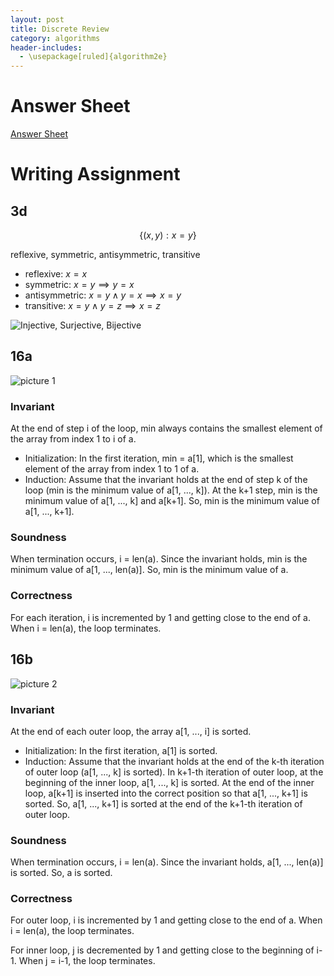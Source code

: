 ```yaml
---
layout: post
title: Discrete Review
category: algorithms
header-includes:
  - \usepackage[ruled]{algorithm2e}
---
```


# Answer Sheet

[Answer Sheet](/Blog/documents/Assignment1_solution.pdf)

# Writing Assignment

## 3d

$$
\{ (x, y): x = y \}
$$

reflexive, symmetric, antisymmetric, transitive

- reflexive: $x = x$
- symmetric: $x = y \implies y = x$
- antisymmetric: $x = y \land y = x \implies x = y$
- transitive: $x = y \land y = z \implies x = z$

![Injective, Surjective, Bijective](https://homework.study.com/cimages/multimages/16/jections702083845367077364.png)

## 16a

![picture 1](/Blog/images/2022-09-19-22-35-53-16a.png)

### Invariant

At the end of step i of the loop, min always contains the smallest element of the array from index 1 to i of a.

- Initialization: In the first iteration, min = a[1], which is the smallest element of the array from index 1 to 1 of a.
- Induction: Assume that the invariant holds at the end of step k of the loop (min is the minimum value of a[1, ..., k]). At the k+1 step, min is the minimum value of a[1, ..., k] and a[k+1]. So, min is the minimum value of a[1, ..., k+1].

### Soundness

When termination occurs, i = len(a). Since the invariant holds, min is the minimum value of a[1, ..., len(a)]. So, min is the minimum value of a.

### Correctness

For each iteration, i is incremented by 1 and getting close to the end of a. When i = len(a), the loop terminates.

## 16b

![picture 2](/Blog/images/2022-09-19-22-50-12-16b.png)

### Invariant

At the end of each outer loop, the array a[1, ..., i] is sorted.

- Initialization: In the first iteration, a[1] is sorted.
- Induction: Assume that the invariant holds at the end of the k-th iteration of outer loop (a[1, ..., k] is sorted). In k+1-th iteration of outer loop, at the beginning of the inner loop, a[1, ..., k] is sorted. At the end of the inner loop, a\[k+1\] is inserted into the correct position so that a[1, ..., k+1] is sorted. So, a[1, ..., k+1] is sorted at the end of the k+1-th iteration of outer loop.

### Soundness

When termination occurs, i = len(a). Since the invariant holds, a[1, ..., len(a)] is sorted. So, a is sorted.

### Correctness

For outer loop, i is incremented by 1 and getting close to the end of a. When i = len(a), the loop terminates.

For inner loop, j is decremented by 1 and getting close to the beginning of i-1. When j = i-1, the loop terminates.
